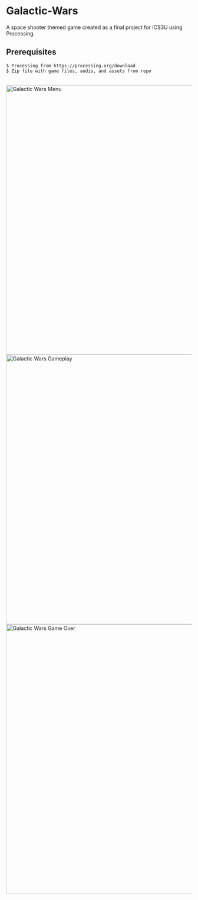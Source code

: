 # Galactic-Wars
A space shooter themed game created as a final project for ICS3U using Processing.
## Prerequisites 
```$ Processing from https://processing.org/download```
<br>
```$ Zip file with game files, audio, and assets from repo```


<br>
<img alt="Galactic Wars Menu" width="730" src="https://i.ibb.co/THS6VK3/Screenshot-365.png">
<img alt="Galactic Wars Gameplay" width="730" src="https://i.ibb.co/mCZKjgd/Screenshot-357.png">
<img alt="Galactic Wars Game Over" width="730" src="https://i.ibb.co/hWFFXvM/Screenshot-366.png">
